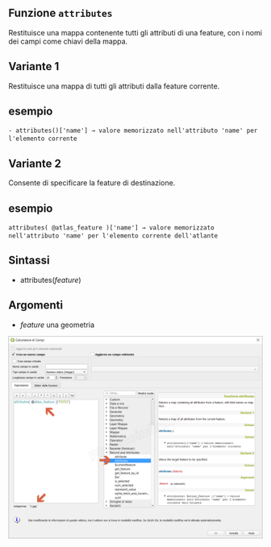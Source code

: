 ## Funzione `attributes`

Restituisce una mappa contenente tutti gli attributi di una feature, con i nomi dei campi come chiavi della mappa.

## Variante 1

Restituisce una mappa di tutti gli attributi dalla feature corrente.

## esempio

```
- attributes()['name'] → valore memorizzato nell'attributo 'name' per l'elemento corrente
```

## Variante 2

Consente di specificare la feature di destinazione.

## esempio

```
attributes( @atlas_feature )['name'] → valore memorizzato nell'attributo 'name' per l'elemento corrente dell'atlante
```

## Sintassi

* attributes(*feature*)

## Argomenti

* *feature* una geometria


![](/img/record_e_attributi/attributes1.png)